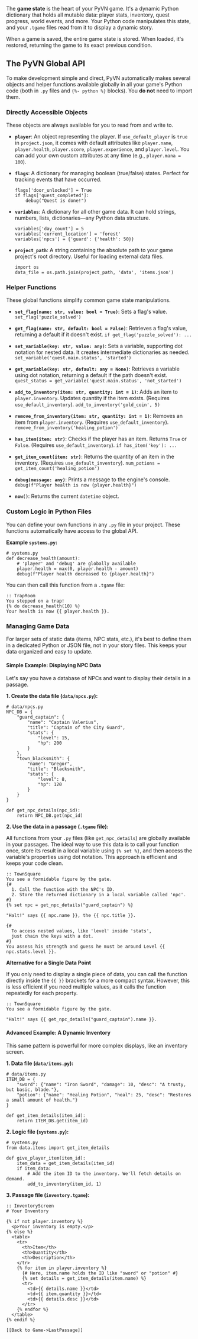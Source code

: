 The **game state** is the heart of your PyVN game. It's a dynamic Python dictionary that holds all mutable data: player stats, inventory, quest progress, world events, and more. Your Python code manipulates this state, and your `.tgame` files read from it to display a dynamic story.

When a game is saved, the entire game state is stored. When loaded, it's restored, returning the game to its exact previous condition.

## The PyVN Global API

To make development simple and direct, PyVN automatically makes several objects and helper functions available globally in all your game's Python code (both in `.py` files and `{%- python %}` blocks). You **do not** need to import them.

### Directly Accessible Objects

These objects are always available for you to read from and write to.

- **`player`**: An object representing the player. If `use_default_player` is `true` in `project.json`, it comes with default attributes like `player.name`, `player.health`, `player.score`, `player.experience`, and `player.level`. You can add your own custom attributes at any time (e.g., `player.mana = 100`).
    
- **`flags`**: A dictionary for managing boolean (true/false) states. Perfect for tracking events that have occurred.
    
    ```
    flags['door_unlocked'] = True
    if flags['quest_completed']:
        debug("Quest is done!")
    ```
    
- **`variables`**: A dictionary for all other game data. It can hold strings, numbers, lists, dictionaries—any Python data structure.
    
    ```
    variables['day_count'] = 5
    variables['current_location'] = 'forest'
    variables['npcs'] = {'guard': {'health': 50}}
    ```
    
- **`project_path`**: A string containing the absolute path to your game project's root directory. Useful for loading external data files.
    
    ```
    import os
    data_file = os.path.join(project_path, 'data', 'items.json')
    ```
    

### Helper Functions

These global functions simplify common game state manipulations.

- **`set_flag(name: str, value: bool = True)`**: Sets a flag's value. `set_flag('puzzle_solved')`
    
- **`get_flag(name: str, default: bool = False)`**: Retrieves a flag's value, returning a default if it doesn't exist. `if get_flag('puzzle_solved'): ...`
    
- **`set_variable(key: str, value: any)`**: Sets a variable, supporting dot notation for nested data. It creates intermediate dictionaries as needed. `set_variable('quest.main.status', 'started')`
    
- **`get_variable(key: str, default: any = None)`**: Retrieves a variable using dot notation, returning a default if the path doesn't exist. `quest_status = get_variable('quest.main.status', 'not_started')`
    
- **`add_to_inventory(item: str, quantity: int = 1)`**: Adds an item to `player.inventory`. Updates quantity if the item exists. (Requires `use_default_inventory`). `add_to_inventory('gold_coin', 5)`
    
- **`remove_from_inventory(item: str, quantity: int = 1)`**: Removes an item from `player.inventory`. (Requires `use_default_inventory`). `remove_from_inventory('healing_potion')`
    
- **`has_item(item: str)`**: Checks if the player has an item. Returns `True` or `False`. (Requires `use_default_inventory`). `if has_item('key'): ...`
    
- **`get_item_count(item: str)`**: Returns the quantity of an item in the inventory. (Requires `use_default_inventory`). `num_potions = get_item_count('healing_potion')`
    
- **`debug(message: any)`**: Prints a message to the engine's console. `debug(f"Player health is now {player.health}")`
    
- **`now()`**: Returns the current `datetime` object.
    

### Custom Logic in Python Files

You can define your own functions in any `.py` file in your project. These functions automatically have access to the global API.

**Example `systems.py`:**

```
# systems.py
def decrease_health(amount):
    # 'player' and 'debug' are globally available
    player.health = max(0, player.health - amount)
    debug(f"Player health decreased to {player.health}")
```

You can then call this function from a `.tgame` file:

```
:: TrapRoom
You stepped on a trap!
{% do decrease_health(10) %}
Your health is now {{ player.health }}.
```

### Managing Game Data

For larger sets of static data (items, NPC stats, etc.), it's best to define them in a dedicated Python or JSON file, not in your story files. This keeps your data organized and easy to update.

#### Simple Example: Displaying NPC Data

Let's say you have a database of NPCs and want to display their details in a passage.

**1. Create the data file (`data/npcs.py`):**

```
# data/npcs.py
NPC_DB = {
    "guard_captain": {
        "name": "Captain Valerius",
        "title": "Captain of the City Guard",
        "stats": {
            "level": 15,
            "hp": 200
        }
    },
    "town_blacksmith": {
        "name": "Gregor",
        "title": "Blacksmith",
        "stats": {
            "level": 8,
            "hp": 120
        }
    }
}

def get_npc_details(npc_id):
    return NPC_DB.get(npc_id)
```

**2. Use the data in a passage (`.tgame` file):**

All functions from your `.py` files (like `get_npc_details`) are globally available in your passages. The ideal way to use this data is to call your function once, store its result in a local variable using `{% set %}`, and then access the variable's properties using dot notation. This approach is efficient and keeps your code clean.

```
:: TownSquare
You see a formidable figure by the gate.
{# 
  1. Call the function with the NPC's ID.
  2. Store the returned dictionary in a local variable called 'npc'.
#}
{% set npc = get_npc_details("guard_captain") %}

"Halt!" says {{ npc.name }}, the {{ npc.title }}.

{# 
  To access nested values, like 'level' inside 'stats',
  just chain the keys with a dot.
#}
You assess his strength and guess he must be around Level {{ npc.stats.level }}.
```

**Alternative for a Single Data Point**

If you only need to display a single piece of data, you can call the function directly inside the `{{ }}` brackets for a more compact syntax. However, this is less efficient if you need multiple values, as it calls the function repeatedly for each property.

```
:: TownSquare
You see a formidable figure by the gate.

"Halt!" says {{ get_npc_details("guard_captain").name }}.
```

#### Advanced Example: A Dynamic Inventory

This same pattern is powerful for more complex displays, like an inventory screen.

**1. Data file (`data/items.py`):**

```
# data/items.py
ITEM_DB = {
    "sword": {"name": "Iron Sword", "damage": 10, "desc": "A trusty, but basic, blade."},
    "potion": {"name": "Healing Potion", "heal": 25, "desc": "Restores a small amount of health."}
}

def get_item_details(item_id):
    return ITEM_DB.get(item_id)
```

**2. Logic file (`systems.py`):**

```
# systems.py
from data.items import get_item_details

def give_player_item(item_id):
    item_data = get_item_details(item_id)
    if item_data:
        # Add the item ID to the inventory. We'll fetch details on demand.
        add_to_inventory(item_id, 1)
```

**3. Passage file (`inventory.tgame`):**

```
:: InventoryScreen
# Your Inventory

{% if not player.inventory %}
  <p>Your inventory is empty.</p>
{% else %}
  <table>
    <tr>
      <th>Item</th>
      <th>Quantity</th>
      <th>Description</th>
    </tr>
    {% for item in player.inventory %}
      {# Here, item.name holds the ID like "sword" or "potion" #}
      {% set details = get_item_details(item.name) %}
      <tr>
        <td>{{ details.name }}</td>
        <td>{{ item.quantity }}</td>
        <td>{{ details.desc }}</td>
      </tr>
    {% endfor %}
  </table>
{% endif %}

[[Back to Game->LastPassage]]
```